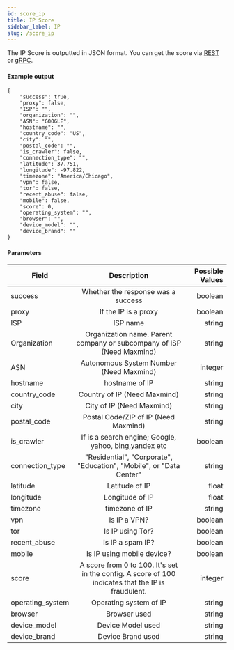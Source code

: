 ```yaml
---
id: score_ip
title: IP Score
sidebar_label: IP
slug: /score_ip
---
```


The IP Score is outputted in JSON format. 
You can get the score via [REST](rest.md) or [gRPC](grpc.md).

#### Example output
    {
        "success": true,
        "proxy": false,
        "ISP": "",
        "organization": "",
        "ASN": "GOOGLE",
        "hostname": "",
        "country_code": "US",
        "city": "",
        "postal_code": "",
        "is_crawler": false,
        "connection_type": "",
        "latitude": 37.751,
        "longitude": -97.822,
        "timezone": "America/Chicago",
        "vpn": false,
        "tor": false,
        "recent_abuse": false,
        "mobile": false,
        "score": 0,
        "operating_system": "",
        "browser": "",
        "device_model": "",
        "device_brand": ""
    }
    
 #### Parameters
 
 | Field        |      Description      |   Possible Values |
 | ------------- | :-----------: | -----: |
 | success      | Whether the response was a success | boolean |
 | proxy      |   If the IP is a proxy    |   boolean |
 | ISP |   ISP name    |    string |
 | Organization |   Organization name. Parent company or subcompany of ISP (Need Maxmind)   |    string |
| ASN |   Autonomous System Number (Need Maxmind)  |    integer |
| hostname |   hostname of IP    |    string |
| country_code |   Country of IP (Need Maxmind)   |    string |
| city |   City of IP  (Need Maxmind)    |    string |
| postal_code |   Postal Code/ZIP of IP (Need Maxmind)    |    string |
| is_crawler |   If is a search engine; Google, yahoo, bing,yandex etc    |    boolean |
| connection_type |    "Residential", "Corporate", "Education", "Mobile", or "Data Center"    |    string |
| latitude |   Latitude of IP    |    float |
 | longitude |   Longitude of IP    |    float |   
 | timezone |   timezone of IP   |    string | 
 | vpn |   Is IP a VPN?   |    boolean | 
 | tor |   Is IP using Tor?  |    boolean | 
 | recent_abuse |   Is IP a spam IP?   |    boolean |
 | mobile |   Is IP using mobile device?   |    boolean |
 | score |  A score from 0 to 100. It's set in the config. A score of 100 indicates that the IP is fraudulent.   |    integer |
 | operating_system |  Operating system of IP   |    string | 
 | browser |   Browser used   |    string | 
 | device_model |   Device Model used   |    string | 
 | device_brand |   Device Brand used   |    string |        